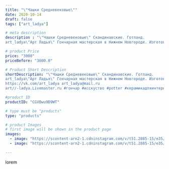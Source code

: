 ```yaml
---
title: "\"Чашки Средневековые\""
date: 2020-10-14
draft: false
tags: ["art_ladya"]

# meta description
description : "\"Чашки Средневековые\" Скандинавские. Готланд. 
art_ladya\"Арт Ладья\" Гончарная мастерская в Нижнем Новгороде. Изготовление керамики и мастер//-классы по обуч"

# product Price
price: "3000"
priceBefore: "3600.0"

# Product Short Description
shortDescription: "\"Чашки Средневековые\" Скандинавские. Готланд. 
art_ladya\"Арт Ладья\" Гончарная мастерская в Нижнем Новгороде. Изготовление керамики и мастер//-классы по обучению. 
https://vk.com/art_ladya art_ladya@mail.ru 
art//-ladya.Livemaster.ru #гончар #исскуство #potter #керамикадляинтерьера #керамикаручнаяработа #гончарнаямастерская #керамиканазаказ #handmade #посудаизглины #керамика #гончарнаяпосуда #средневековаяпосуда #эксклюзивнаякерамика #dishes #decor #ceramicar #mug #claygoods #tankard #earthenware #ceramic #design #кружка #magic #restaurant #ceramicart #магия #pint #clay #авторскаякерамика"

#product ID
productID: "CGVBwu9D9WT"

# type must be "products"
type: "products"

# product Images
# first image will be shown in the product page
images:
  - image: "https://scontent-arn2-1.cdninstagram.com/v/t51.2885-15/e35/121485693_338741373896359_4285262057689441192_n.jpg?tp=1&_nc_ht=scontent-arn2-1.cdninstagram.com&_nc_cat=107&_nc_ohc=ryJGyZWPrdoAX8j2OnB&oh=24c9a629c612542f1919fdbe78f855c5&oe=606C70B0&ig_cache_key=MjQxOTg0ODExODgwMTQ1ODQxNw%3D%3D.2"
  - image: "https://scontent-arn2-1.cdninstagram.com/v/t51.2885-15/e35/121515389_363164524735737_1952551315345533728_n.jpg?tp=1&_nc_ht=scontent-arn2-1.cdninstagram.com&_nc_cat=109&_nc_ohc=Nkvo6tBD9PEAX_wKvtJ&oh=4e1ffc75237b48360d0f0bd64d275c82&oe=6069BF1C&ig_cache_key=MjQxOTg0ODExODgzNDg0OTM5NQ%3D%3D.2"

---
```

lorem
